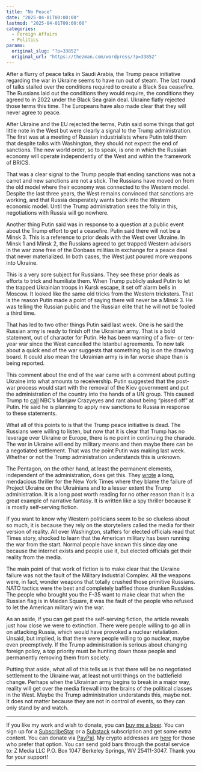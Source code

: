 ```yaml
---
title: "No Peace"
date: "2025-04-01T00:00:00"
lastmod: "2025-04-01T00:00:00"
categories:
  - Foreign Affairs
  - Politics
params:
  original_slug: "?p=33852"
  original_url: "https://thezman.com/wordpress/?p=33852"
---
```


After a flurry of peace talks in Saudi Arabia, the Trump peace
initiative regarding the war in Ukraine seems to have run out of steam.
The last round of talks stalled over the conditions required to create a
Black Sea ceasefire. The Russians laid out the conditions they would
require, the conditions they agreed to in 2022 under the Black Sea grain
deal. Ukraine flatly rejected those terms this time. The Europeans have
also made clear that they will never agree to peace.

After Ukraine and the EU rejected the terms, Putin said some things that
got little note in the West but were clearly a signal to the Trump
administration. The first was at a meeting of Russian industrialists
where Putin told them that despite talks with Washington, they should
not expect the end of sanctions. The new world order, so to speak, is
one in which the Russian economy will operate independently of the West
and within the framework of BRICS.

That was a clear signal to the Trump people that ending sanctions was
not a carrot and new sanctions are not a stick. The Russians have moved
on from the old model where their economy was connected to the Western
model. Despite the last three years, the West remains convinced that
sanctions are working, and that Russia desperately wants back into the
Western economic model. Until the Trump administration sees the folly in
this, negotiations with Russia will go nowhere.

Another thing Putin said was in response to a question at a public event
about the Trump effort to get a ceasefire. Putin said there will not be
a Minsk 3. This is a reference to prior deals with the West over
Ukraine. In Minsk 1 and Minsk 2, the Russians agreed to get trapped
Western advisors in the war zone free of the Donbass militias in
exchange for a peace deal that never materialized. In both cases, the
West just poured more weapons into Ukraine.

This is a very sore subject for Russians. They see these prior deals as
efforts to trick and humiliate them. When Trump publicly asked Putin to
let the trapped Ukrainian troops in Kursk escape, it set off alarm bells
in Moscow. It looked like the same old tricks from the Western
tricksters. That is the reason Putin made a point of saying there will
never be a Minsk 3. He was telling the Russian public and the Russian
elite that he will not be fooled a third time.

That has led to two other things Putin said last week. One is he said
the Russian army is ready to finish off the Ukrainian army. That is a
bold statement, out of character for Putin. He has been warning of a
five- or ten-year war since the West cancelled the Istanbul agreements.
To now talk about a quick end of the war suggests that something big is
on the drawing board. It could also mean the Ukrainian army is in far
worse shape than is being reported.

This comment about the end of the war came with a comment about putting
Ukraine into what amounts to receivership. Putin suggested that the
post-war process would start with the removal of the Kiev government and
put the administration of the country into the hands of a UN group. This
caused Trump to
<a href="https://x.com/RapidResponse47/status/1906337060698399090"
rel="noopener" target="_blank">call</a> NBC’s Manjaw Crazyeyes and rant
about being “pissed off” at Putin. He said he is planning to apply new
sanctions to Russia in response to these statements.

What all of this points to is that the Trump peace initiative is dead.
The Russians were willing to listen, but now that it is clear that Trump
has no leverage over Ukraine or Europe, there is no point in continuing
the charade. The war in Ukraine will end by military means and then
maybe there can be a negotiated settlement. That was the point Putin was
making last week. Whether or not the Trump administration understands
this is unknown.

The Pentagon, on the other hand, at least the permanent elements,
independent of the administration, does get this. They
<a href="https://archive.is/Fdwq3" rel="noopener"
target="_blank">wrote</a> a long, mendacious thriller for the New York
Times where they blame the failure of Project Ukraine on the Ukrainians
and to a lesser extent the Trump administration. It is a long post worth
reading for no other reason than it is a great example of narrative
fantasy. It is written like a spy thriller because it is mostly
self-serving fiction.

If you want to know why Western politicians seem to be so clueless about
so much, it is because they rely on the storytellers called the media
for their version of reality. All over Washington, staffers for elected
officials read that Times story, shocked to learn that the American
military has been running the war from the start. Normal people have
known this since day one because the internet exists and people use it,
but elected officials get their reality from the media.

The main point of that work of fiction is to make clear that the Ukraine
failure was not the fault of the Military Industrial Complex. All the
weapons were, in fact, wonder weapons that totally crushed those
primitive Russians. NATO tactics were the best and completely baffled
those drunken Russkies. The people who brought you the F-35 want to make
clear that when the Russian flag is in Maidan Square, it was the fault
of the people who refused to let the American military win the war.

As an aside, if you can get past the self-serving fiction, the article
reveals just how close we were to extinction. There were people willing
to go all in on attacking Russia, which would have provoked a nuclear
retaliation. Unsaid, but implied, is that there were people willing to
go nuclear, maybe even preemptively. If the Trump administration is
serious about changing foreign policy, a top priority must be hunting
down those people and permanently removing them from society.

Putting that aside, what all of this tells us is that there will be no
negotiated settlement to the Ukraine war, at least not until things on
the battlefield change. Perhaps when the Ukrainian army begins to break
in a major way, reality will get over the media firewall into the brains
of the political classes in the West. Maybe the Trump administration
understands this, maybe not. It does not matter because they are not in
control of events, so they can only stand by and watch.

------------------------------------------------------------------------

If you like my work and wish to donate, you can
<a href="https://www.buymeacoffee.com/mujolulu" rel="noopener"
target="_blank">buy me a beer</a>. You can sign up for a
<a href="https://www.subscribestar.com/the-z-blog" rel="noopener"
target="_blank">SubscribeStar</a> or a
<a href="https://thedissident.substack.com/" rel="noopener"
target="_blank">Substack</a> subscription and get some extra content.
You can donate via <a
href="https://www.paypal.com/donate/?cmd=_s-xclick&amp;hosted_button_id=UDAS2Q8JYA6CN&amp;source=url"
rel="noopener" target="_blank">PayPal</a>. My crypto addresses are
<a href="https://thezman.com/wordpress/?page_id=22713" rel="noopener"
target="_blank">here</a> for those who prefer that option. You can send
gold bars through the postal service to: Z Media LLC P.O. Box 1047
Berkeley Springs, WV 25411-3047. Thank you for your support!

------------------------------------------------------------------------
